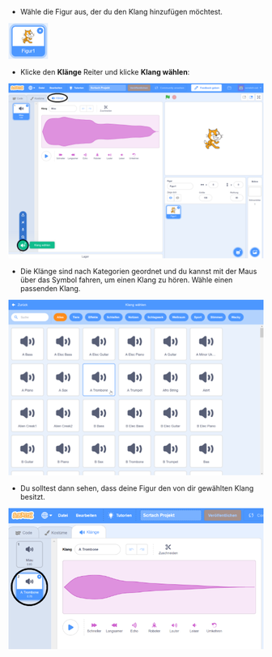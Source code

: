 + Wähle die Figur aus, der du den Klang hinzufügen möchtest.

![Figur](images/sprite-select.png)

+ Klicke den **Klänge** Reiter und klicke **Klang wählen**:

![Reiter "Klänge" mit Schaltfläche "Klang wählen" und ein markiertes Element](images/import-sound.png)

+ Die Klänge sind nach Kategorien geordnet und du kannst mit der Maus über das Symbol fahren, um einen Klang zu hören. Wähle einen passenden Klang.

![Menü der Klänge](images/choose-sound.png)

+ Du solltest dann sehen, dass deine Figur den von dir gewählten Klang besitzt.

![Neuer Klang angezeigt bei seiner Figur](images/sound-imported.png)